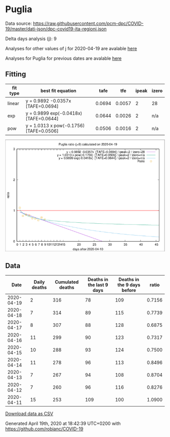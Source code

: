 # Puglia

Data source: https://raw.githubusercontent.com/pcm-dpc/COVID-19/master/dati-json/dpc-covid19-ita-regioni.json

Delta days analysis (j): 9

Analyses for other values of j for 2020-04-19 are avalable [here](../2020-04-19/README.md)

Analyses for Puglia for previous dates are avalable [here](../README.md)

## Fitting 
|fit type|best fit equation|tafe|tfe|ipeak|izero|
|-------|-----|--------|------|---|---|
|linear|y = 0.9892 -0.0357x  [TAFE=0.0694]|0.0694|0.0057|2|28|
|exp|y = 0.9899 exp(-0.0418x)  [TAFE=0.0644]|0.0644|0.0026|2|n/a|
|pow|y = 1.0313 x pow(-0.1756)  [TAFE=0.0506]|0.0506|0.0016|2|n/a|

![Plot](COVID-19_puglia_j9_2020-04-19.png)

## Data
|Date|Daily deaths|Cumulated deaths|Deaths in the last 9 days|Deaths in the 9 days before|ratio|
|----|----------|-----------|-------|--------------------|-----|
|2020-04-19|2|316|78|109|0.7156|
|2020-04-18|7|314|89|115|0.7739|
|2020-04-17|8|307|88|128|0.6875|
|2020-04-16|11|299|90|123|0.7317|
|2020-04-15|10|288|93|124|0.7500|
|2020-04-14|11|278|96|113|0.8496|
|2020-04-13|7|267|94|108|0.8704|
|2020-04-12|7|260|96|116|0.8276|
|2020-04-11|15|253|109|100|1.0900|

[Download data as CSV](COVID-19_puglia_j9_2020-04-19.csv)

Generated April 19th, 2020 at 18:42:39 UTC+0200 with https://github.com/robianc/COVID-19
